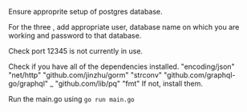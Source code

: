 Ensure approprite setup of postgres database.

For the three <postgres>, add appropriate user, database name on which you are working
	and password to that database.

Check port 12345 is not currently in use.

Check if you have all of the dependencies installed. 
	"encoding/json"
	"net/http"
	"github.com/jinzhu/gorm"
	"strconv"
	"github.com/graphql-go/graphql"	
	_ "github.com/lib/pq"
	"fmt"
If not, install them.

Run the main.go using `go run main.go`